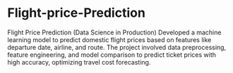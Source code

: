 # Flight-price-Prediction
Flight Price Prediction (Data Science in Production)  Developed a machine learning model to predict domestic flight prices based on features like departure date, airline, and route. The project involved data preprocessing, feature engineering, and model comparison to predict ticket prices with high accuracy, optimizing travel cost forecasting.
